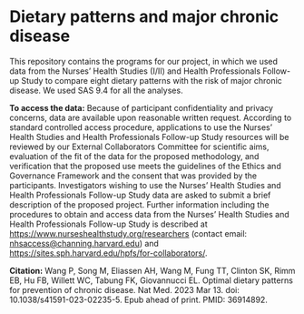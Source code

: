 # Dietary patterns and major chronic disease

This repository contains the programs for our project, in which we used data from the Nurses’ Health Studies (I/II) and Health Professionals Follow-up Study to compare eight dietary patterns with the risk of major chronic disease. We used SAS 9.4 for all the analyses.

**To access the data:**
Because of participant confidentiality and privacy concerns, data are available upon reasonable written request. According to standard controlled access procedure, applications to use the Nurses’ Health Studies and Health Professionals Follow-up Study resources will be reviewed by our External Collaborators Committee for scientific aims, evaluation of the fit of the data for the proposed methodology, and verification that the proposed use meets the guidelines of the Ethics and Governance Framework and the consent that was provided by the participants. Investigators wishing to use the Nurses’ Health Studies and Health Professionals Follow-up Study data are asked to submit a brief description of the proposed project. Further information including the procedures to obtain and access data from the Nurses’ Health Studies and Health Professionals Follow-up Study is described at https://www.nurseshealthstudy.org/researchers (contact email: nhsaccess@channing.harvard.edu) and https://sites.sph.harvard.edu/hpfs/for-collaborators/. 

**Citation:**
Wang P, Song M, Eliassen AH, Wang M, Fung TT, Clinton SK, Rimm EB, Hu FB, Willett WC, Tabung FK, Giovannucci EL. Optimal dietary patterns for prevention of chronic disease. Nat Med. 2023 Mar 13. doi: 10.1038/s41591-023-02235-5. Epub ahead of print. PMID: 36914892.

